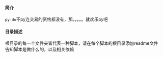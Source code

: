#### 简介

`py-do`不py连交易的资格都没有，那。。。。。就欢乐py吧

#### 目录描述

根目录的每一个文件夹皆代表一种脚本，请在每个脚本的根目录添加readme文件告知脚本是做什么的，以及相关依赖

